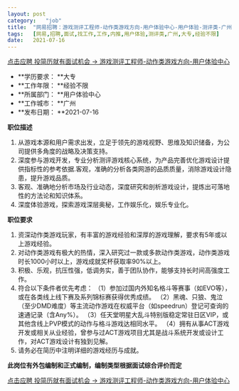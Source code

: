 ```yaml
---
layout:	post
category:	"job"
title:	"网易招聘：游戏测评工程师-动作类游戏方向-用户体验中心-用户体验-测评类-广州大专经验不限"
tags:	[网易,招聘,面试,找工作,工作,内推,用户体验,测评类,广州,大专,经验不限]
date:	2021-07-16
---
```


[点击应聘 投简历就有面试机会 -> 游戏测评工程师-动作类游戏方向-用户体验中心](http://mobile.bole.netease.com/bole/boleDetail?id=22225&employeeId=346f03c3cda5f04c&key=all)



- **学历要求： **大专
- **工作年限： **经验不限
- **所属部门： **用户体验中心
- **工作城市： **广州
- **发布日期： **2021-07-16



**职位描述**
1. 从游戏本源和用户需求出发，立足于领先的游戏视野、思维及知识储备，为公司提供多角度的战略及决策支持。
2. 深度参与游戏开发，专业分析测评游戏核心系统，为产品完善优化游戏设计提供指标性的参考依据.客观，准确的分析各类网游的品质质量，消除游戏设计隐患，提升游戏品质。
3. 客观、准确地分析市场及行业动态，深度研究和剖析游戏设计，提炼出可落地性的方法论和知识体系。 
4. 深度体验游戏，探索游戏深层奥秘，工作娱乐化，娱乐专业化。




**职位要求**
1. 资深动作类游戏玩家，有丰富的游戏经验和深厚的游戏理解，要求有5年或以上游戏经验。
2. 对动作类游戏有极大的热情，深入研究过一款或多款动作类游戏，动作类游戏时长1000小时以上，游戏成就奖杯获取率90%以上。
3. 积极、乐观，抗压性强，低调务实，善于团队协作，能够支持长时间高强度工作。
4. 符合以下条件者优先考虑：
（1）参加过国内外知名格斗等赛事（如EVO等），或在各类线上线下赛及系列锦标赛获得优秀成绩。
（2）黑魂、只狼、鬼泣（至少DMD难度）等主流动作游戏在权威平台（如speedrun）登记可查询的速通记录（含Any%）。
（3）任天堂明星大乱斗特别版稳定常驻日区VIP，或其他含线上PVP模式的动作与格斗游戏达相同水平。
（4）拥有从事ACT游戏开发或相关从业经验，曾参与过ACT游戏项目尤其是战斗系统开发或设计工作，对ACT游戏设计有独到见解。
5. 请务必在简历中注明详细的游戏经历与成就。

**此岗位有外包编制和正式编制，编制类型根据面试综合评价而定**



[点击应聘 投简历就有面试机会 -> 游戏测评工程师-动作类游戏方向-用户体验中心](http://mobile.bole.netease.com/bole/boleDetail?id=22225&employeeId=346f03c3cda5f04c&key=all)